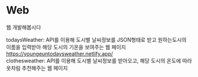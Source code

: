 # Web
웹 개발해봅시다

todaysWeather: API를 이용해 도시별 날씨정보를 JSON형태로 받고 원하는도시의 이름을 입력받아 해당 도시의 기온을 보여주는 웹 페이지
              https://youngeuntodaysweather.netlify.app/
<br>clothesweather: API를 이용해 도시별 날씨정보를 받아오고, 해당 도시의 온도에 따라 옷차림 추천해주는 웹 페이지
